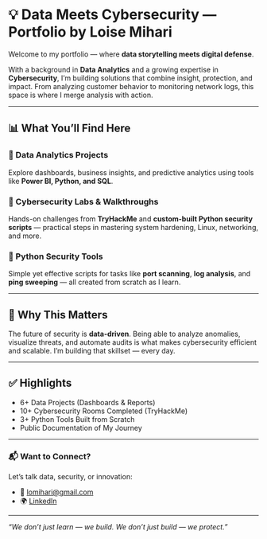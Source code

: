 # 💡 Data Meets Cybersecurity — Portfolio by Loise Mihari

Welcome to my portfolio — where **data storytelling meets digital defense**.

With a background in **Data Analytics** and a growing expertise in **Cybersecurity**, I’m building solutions that combine insight, protection, and impact. From analyzing customer behavior to monitoring network logs, this space is where I merge analysis with action.

---

## 📊 What You’ll Find Here

### 🔎 Data Analytics Projects
Explore dashboards, business insights, and predictive analytics using tools like **Power BI, Python, and SQL**.

### 🔐 Cybersecurity Labs & Walkthroughs
Hands-on challenges from **TryHackMe** and **custom-built Python security scripts** — practical steps in mastering system hardening, Linux, networking, and more.

### 🧰 Python Security Tools
Simple yet effective scripts for tasks like **port scanning**, **log analysis**, and **ping sweeping** — all created from scratch as I learn.

---

## 🔁 Why This Matters

The future of security is **data-driven**. Being able to analyze anomalies, visualize threats, and automate audits is what makes cybersecurity efficient and scalable. I’m building that skillset — every day.

---

## ✅ Highlights

- 6+ Data Projects (Dashboards & Reports)
- 10+ Cybersecurity Rooms Completed (TryHackMe)
- 3+ Python Tools Built from Scratch
- Public Documentation of My Journey

---

### 📬 Want to Connect?
Let’s talk data, security, or innovation:
- 📧 lomihari@gmail.com
- 🌍 [LinkedIn](https://www.linkedin.com/in/loise-mihari)

---

_“We don’t just learn — we build. We don’t just build — we protect.”_

